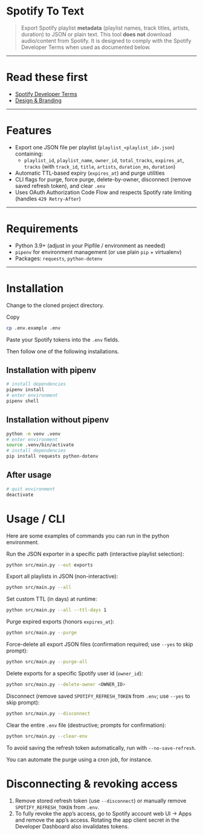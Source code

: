 # Spotify To Text

> Export Spotify playlist **metadata** (playlist names, track titles, artists, duration) to JSON or plain text.
> This tool **does not** download audio/content from Spotify. It is designed to comply with the Spotify Developer Terms when used as documented below.

---

# Read these first
- [Spotify Developer Terms](https://developer.spotify.com/terms)
- [Design & Branding](https://developer.spotify.com/documentation/design)

---

# Features
- Export one JSON file per playlist (`playlist_<playlist_id>.json`) containing:
  - `playlist_id`, `playlist_name`, `owner_id`, `total_tracks`, `expires_at`, `tracks` (with `track_id`, `title`, `artists`, `duration_ms`, `duration`)
- Automatic TTL-based expiry (`expires_at`) and purge utilities
- CLI flags for purge, force purge, delete-by-owner, disconnect (remove saved refresh token), and clear `.env`
- Uses OAuth Authorization Code Flow and respects Spotify rate limiting (handles `429 Retry-After`)

---

# Requirements
- Python 3.9+ (adjust in your Pipfile / environment as needed)
- `pipenv` for environment management (or use plain `pip` + virtualenv)
- Packages: `requests`, `python-dotenv`

---

# Installation
Change to the cloned project directory.

Copy
```bash
cp .env.example .env
```

Paste your Spotify tokens into the `.env` fields.

Then follow one of the following installations.

## Installation with pipenv
```bash
# install dependencies
pipenv install
# enter environment
pipenv shell
```

## Installation without pipenv
```bash
python -m venv .venv
# enter environment
source .venv/bin/activate
# install dependencies
pip install requests python-dotenv
```

## After usage
```bash
# quit environment
deactivate
```

# Usage / CLI
Here are some examples of commands you can run in the python environment.

Run the JSON exporter in a specific path (interactive playlist selection):
```bash
python src/main.py --out exports
```

Export all playlists in JSON (non-interactive):
```bash
python src/main.py --all
```

Set custom TTL (in days) at runtime:
```bash
python src/main.py --all --ttl-days 1
```

Purge expired exports (honors `expires_at`):
```bash
python src/main.py --purge
```

Force-delete all export JSON files (confirmation required; use `--yes` to skip prompt):
```bash
python src/main.py --purge-all
```

Delete exports for a specific Spotify user id (`owner_id`):
```bash
python src/main.py --delete-owner <OWNER_ID>
```

Disconnect (remove saved `SPOTIFY_REFRESH_TOKEN` from `.env`; use `--yes` to skip prompt):
```bash
python src/main.py --disconnect
```

Clear the entire `.env` file (destructive; prompts for confirmation):
```bash
python src/main.py --clear-env
```

To avoid saving the refresh token automatically, run with `--no-save-refresh`.

You can automate the purge using a cron job, for instance.

# Disconnecting & revoking access
1. Remove stored refresh token (use `--disconnect`) or manually remove `SPOTIFY_REFRESH_TOKEN` from `.env`.
2. To fully revoke the app’s access, go to Spotify account web UI → Apps and remove the app’s access. Rotating the app client secret in the Developer Dashboard also invalidates tokens.